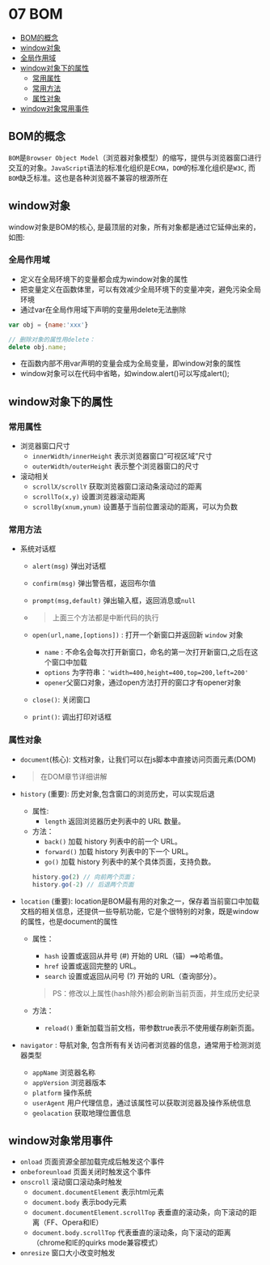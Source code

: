 # 07 BOM
- [BOM的概念](#BOM的概念)
- [window对象](#window对象)
- [全局作用域](#全局作用域)
- [window对象下的属性](#window对象下的属性)
    - [常用属性](#常用属性)
    - [常用方法](#常用方法)
    - [属性对象](#属性对象)
- [window对象常用事件](#window对象常用事件)


## BOM的概念
`BOM`是`Browser Object Model`（浏览器对象模型）的缩写，提供与浏览器窗口进行交互的对象。`JavaScript`语法的标准化组织是E`CMA`，`DOM`的标准化组织是`W3C`, 而`BOM`缺乏标准。这也是各种浏览器不兼容的根源所在
## window对象
window对象是BOM的核心, 是最顶层的对象，所有对象都是通过它延伸出来的，如图:

### 全局作用域
- 定义在全局环境下的变量都会成为window对象的属性
- 把变量定义在函数体里，可以有效减少全局环境下的变量冲突，避免污染全局环境
- 通过var在全局作用域下声明的变量用delete无法删除

```js
var obj = {name:'xxx'}

// 删除对象的属性用delete：
delete obj.name;
```
- 在函数内部不用var声明的变量会成为全局变量，即window对象的属性
- window对象可以在代码中省略，如window.alert()可以写成alert();

## window对象下的属性
### 常用属性
- 浏览器窗口尺寸
    - `innerWidth/innerHeight` 表示浏览器窗口”可视区域”尺寸
    - `outerWidth/outerHeight` 表示整个浏览器窗口的尺寸
- 滚动相关
    - `scrollX/scrollY` 获取浏览器窗口滚动条滚动过的距离
    - `scrollTo(x,y)`   设置浏览器滚动距离
    - `scrollBy(xnum,ynum)` 设置基于当前位置滚动的距离，可以为负数

### 常用方法
- 系统对话框
    - `alert(msg)` 弹出对话框
    - `confirm(msg)` 弹出警告框，返回布尔值
    - `prompt(msg,default)` 弹出输入框，返回消息或`null`
    - > 上面三个方法都是中断代码的执行
    
    - `open(url,name,[options])` : 打开一个新窗口并返回新 `window` 对象
        - `name` : 不命名会每次打开新窗口，命名的第一次打开新窗口,之后在这个窗口中加载
        - `options` 为字符串：`'width=400,height=400,top=200,left=200'`
        - `opener`父窗口对象，通过open方法打开的窗口才有opener对象
    - `close()`: 关闭窗口
    - `print()`: 调出打印对话框


### 属性对象
- `document`(核心): 文档对象，让我们可以在js脚本中直接访问页面元素(DOM)
- > 在DOM章节详细讲解

- `history` (重要): 历史对象,包含窗口的浏览历史，可以实现后退
    - 属性:
        - `length` 返回浏览器历史列表中的 URL 数量。
    - 方法：
        - `back()` 加载 history 列表中的前一个 URL。
        - `forward()` 加载 history 列表中的下一个 URL。
        - `go()` 加载 history 列表中的某个具体页面，支持负数。
        ```js
        history.go(2) // 向前两个页面；
        history.go(-2) // 后退两个页面
        ```
- `location` (重要): location是BOM最有用的对象之一，保存着当前窗口中加载文档的相关信息，还提供一些导航功能，它是个很特别的对象，既是window的属性，也是document的属性  
    - 属性：    
        - `hash` 设置或返回从井号 (#) 开始的 URL（锚）==&gt;哈希值。
        - `href` 设置或返回完整的 URL。
        - `search` 设置或返回从问号 (?) 开始的 URL（查询部分）。
        
        > PS：修改以上属性(hash除外)都会刷新当前页面，并生成历史纪录
        
    - 方法：
        - `reload()`  重新加载当前文档，带参数true表示不使用缓存刷新页面。

- `navigator` : 导航对象, 包含所有有关访问者浏览器的信息，通常用于检测浏览器类型
    - `appName` 浏览器名称
    - `appVersion` 浏览器版本
    - `platform` 操作系统
    - `userAgent` 用户代理信息，通过该属性可以获取浏览器及操作系统信息
    - `geolacation` 获取地理位置信息


## window对象常用事件
- `onload` 页面资源全部加载完成后触发这个事件
- `onbeforeunload` 页面关闭时触发这个事件
- `onscroll` 滚动窗口滚动条时触发
    - `document.documentElement` 表示html元素
    - `document.body` 表示body元素
    - `document.documentElement.scrollTop` 表垂直的滚动条，向下滚动的距离（FF、Opera和IE）
    - `document.body.scrollTop` 代表垂直的滚动条，向下滚动的距离（chrome和IE的quirks mode兼容模式）
- `onresize` 窗口大小改变时触发 
